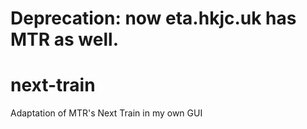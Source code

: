 # Deprecation: now eta.hkjc.uk has MTR as well.


# next-train
Adaptation of MTR's Next Train in my own GUI
